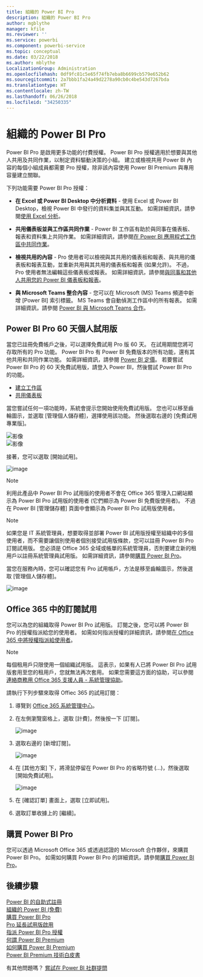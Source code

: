 ```yaml
---
title: 組織的 Power BI Pro
description: 組織的 Power BI Pro
author: mgblythe
manager: kfile
ms.reviewer: ''
ms.service: powerbi
ms.component: powerbi-service
ms.topic: conceptual
ms.date: 03/22/2018
ms.author: mblythe
LocalizationGroup: Administration
ms.openlocfilehash: 0df9fc81c5e65f74fb7eba8b6699cb579e652b62
ms.sourcegitcommit: 2a7bbb1fa24a49d2278a90cb0c4be543d7267bda
ms.translationtype: HT
ms.contentlocale: zh-TW
ms.lasthandoff: 06/26/2018
ms.locfileid: "34250335"
---
```

# <a name="power-bi-pro-in-your-organization"></a>組織的 Power BI Pro

Power BI Pro 是啟用更多功能的付費授權。 Power BI Pro 授權適用於想要與其他人共用及共同作業，以制定資料驅動決策的小組。  建立或檢視共用 Power BI 內容的每個小組成員都需要 Pro 授權，除非該內容使用 Power BI Premium 與專用容量建立關聯。

下列功能需要 Power BI Pro 授權：

* **在 Excel 或 Power BI Desktop 中分析資料** - 使用 Excel 或 Power BI Desktop，檢視 Power BI 中發行的資料集並與其互動。 如需詳細資訊，請參閱[使用 Excel 分析](service-analyze-in-excel.md)。

* **共用儀表板並與工作區共同作業** - Power BI 工作區有助於與同事在儀表板、報表和資料集上共同作業。 如需詳細資訊，請參閱[在 Power BI 應用程式工作區中共同作業](service-collaborate-power-bi-workspace.md)。

* **檢視共用的內容** - Pro 使用者可以檢視與其共用的儀表板和報表、與共用的儀表板和報表互動，並重新共用與其共用的儀表板和報表 (如果允許)。 不過，Pro 使用者無法編輯這些儀表板或報表。 如需詳細資訊，請參閱[與同事和其他人共用您的 Power BI 儀表板和報表](service-share-dashboards.md)。

* **與 Microsoft Teams 整合內容** - 您可以在 Microsoft (MS) Teams 頻道中新增 [Power BI] 索引標籤。 MS Teams 會自動偵測工作區中的所有報表。 如需詳細資訊，請參閱 [Power BI 與 Microsoft Teams 合作](https://powerbi.microsoft.com/en-us/blog/power-bi-teams-up-with-microsoft-teams/)。 

## <a name="power-bi-pro-60-day-trial-for-individuals"></a>Power BI Pro 60 天個人試用版

當您已註冊免費帳戶之後，可以選擇免費試用 Pro 版 60 天。 在試用期間您將可存取所有的 Pro 功能。 Power BI Pro 有 Power BI 免費版本的所有功能，還有其他共用和共同作業功能。 如需詳細資訊，請參閱 [Power BI 定價](https://powerbi.microsoft.com/en-us/pricing/)。 若要嘗試 Power BI Pro 的 60 天免費試用版，請登入 Power BI，然後嘗試 Power BI Pro 的功能。

* [建立工作區](service-create-distribute-apps.md)
* [共用儀表板](service-share-dashboards.md)

當您嘗試任何一項功能時，系統會提示您開始使用免費試用版。 您也可以移至齒輪圖示，並選取 [管理個人儲存體]，選擇使用該功能。 然後選取右邊的 [免費試用專業版]。

   ![影像](media/service-power-bi-pro-in-your-organization/service-power-bi-pro-in-your-organization-01.png)
   </br>
   ![影像](media/service-power-bi-pro-in-your-organization/service-power-bi-pro-in-your-organization-02.png)

接著，您可以選取 [開始試用]。

   ![image](media/service-power-bi-pro-in-your-organization/service-power-bi-pro-in-your-organization-03.png)

> [!NOTE]
> 利用此產品中 Power BI Pro 試用版的使用者不會在 Office 365 管理入口網站顯示為 Power BI Pro 試用版的使用者 (它們顯示為 Power BI 免費版使用者)。 不過在 Power BI [管理儲存體] 頁面中會顯示為 Power BI Pro 試用版使用者。
>

> [!NOTE]
> 如果您是 IT 系統管理員，想要取得並部署 Power BI 試用版授權至組織中的多個使用者，而不需要讓個別使用者個別接受試用版條款，您可以註冊 Power BI Pro 訂閱試用版。 您必須是 Office 365 全域或帳單的系統管理員，否則要建立新的租用戶以註冊系統管理員試用版。 如需詳細資訊，請參閱[購買 Power BI Pro](service-admin-purchasing-power-bi-pro.md)。
>

當您在服務內時，您可以確認您有 Pro 試用帳戶，方法是移至齒輪圖示，然後選取 [管理個人儲存體]。

   ![image](media/service-power-bi-pro-in-your-organization/service-power-bi-pro-in-your-organization-04.png)

## <a name="subscription-trial-in-office-365"></a>Office 365 中的訂閱試用

您可以為您的組織取得 Power BI Pro 試用版。 訂閱之後，您可以將 Power BI Pro 的授權指派給您的使用者。 如需如何指派授權的詳細資訊，請參閱[在 Office 365 中將授權指派給使用者](https://support.office.com/en-us/article/assign-licenses-to-users-in-office-365-for-business-997596b5-4173-4627-b915-36abac6786dc?ui=en-US&rs=en-US&ad=US)。

> [!NOTE]
> 每個租用戶只限使用一個組織試用版。 這表示，如果有人已將 Power BI Pro 試用版套用至您的租用戶，您就無法再次套用。 如果您需要這方面的協助，可以參閱[連絡商務用 Office 365 支援人員 - 系統管理協助](https://support.office.microsoft.com/en-us/article/contact-support-for-business-products-admin-help-32a17ca7-6fa0-4870-8a8d-e25ba4ccfd4b?CorrelationId=552bbf37-214f-4202-80cb-b94240dcd671&ui=en-US&rs=en-US&ad=US)。
>

請執行下列步驟來取得 Offiec 365 的試用訂閱：

1. 導覽到 [Office 365 系統管理中心](https://portal.office.com/adminportal/home#/homepage)。
2. 在左側瀏覽窗格上，選取 [計費]，然後按一下 [訂閱]。

   ![image](media/service-power-bi-pro-in-your-organization/service-power-bi-pro-in-your-organization-05.png)

3. 選取右邊的 [新增訂閱]。

   ![image](media/service-power-bi-pro-in-your-organization/service-power-bi-pro-in-your-organization-06.png)

4. 在 [其他方案] 下，將滑鼠停留在 Power BI Pro 的省略符號 (...)，然後選取 [開始免費試用]。

   ![image](media/service-power-bi-pro-in-your-organization/service-power-bi-pro-in-your-organization-07.png) 

5. 在 [確認訂單] 畫面上，選取 [立即試用]。
6. 選取訂單收據上的 [繼續]。

## <a name="purchasing-power-bi-pro"></a>購買 Power BI Pro

您可以透過 Microsoft Office 365 或透過認證的 Microsoft 合作夥伴，來購買 Power BI Pro。 如需如何購買 Power BI Pro 的詳細資訊，請參閱[購買 Power BI Pro](service-admin-purchasing-power-bi-pro.md)。

## <a name="next-steps"></a>後續步驟
[Power BI 的自助式註冊](service-admin-signing-up-for-power-bi-with-a-new-office-365-trial.md)
<br/>
[組織的 Power BI (免費)](service-admin-service-free-in-your-organization.md)
<br/>
[購買 Power BI Pro](service-admin-purchasing-power-bi-pro.md)
<br/>
[Pro 延長試用版啟用](service-extended-pro-trial.md)
<br/>
[指派 Power BI Pro 授權](service-admin-assigning-power-bi-pro-licenses.md)
<br/>
[何謂 Power BI Premium](service-admin-premium-manage.md)
<br/>
[如何購買 Power BI Premium](service-admin-premium-purchase.md)
<br/>
[Power BI Premium 技術白皮書](https://aka.ms/pbipremiumwhitepaper)

有其他問題嗎？ [嘗試在 Power BI 社群提問](https://community.powerbi.com/)